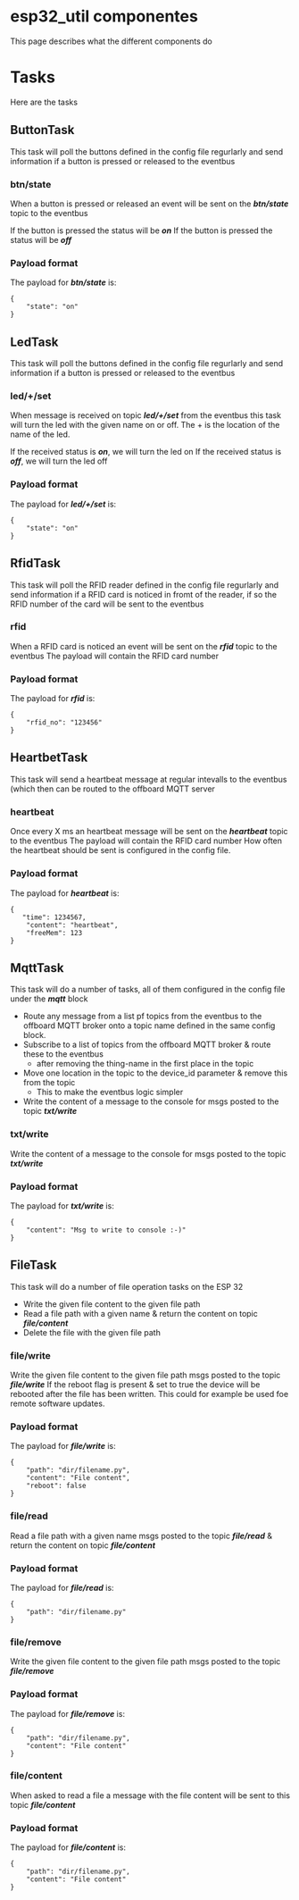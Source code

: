 # esp32_util componentes
This page describes what the different components do

# Tasks
Here are the tasks

## ButtonTask
This task will poll the buttons defined in the config file regurlarly and send information if a button is pressed or released to the eventbus

### btn/state
When a button is pressed or released an event will be sent on the ***btn/state*** topic to the eventbus

If the button is pressed the status will be ***on***
If the button is pressed the status will be ***off***


### Payload format
The payload for ***btn/state*** is:

```
{
    "state": "on"
}
```

## LedTask
This task will poll the buttons defined in the config file regurlarly and send information if a button is pressed or released to the eventbus

### led/+/set
When message is received on topic ***led/+/set*** from the eventbus this task will turn the led with the given name on or off.
The + is the location of the name of the led.

If the received status is ***on***, we will turn the led on
If the received status is ***off***, we will turn the led off

### Payload format
The payload for ***led/+/set*** is:

```
{
    "state": "on"
}
```

## RfidTask
This task will poll the RFID reader defined in the config file regurlarly and send information if a RFID card is noticed in fromt of the reader, if so the RFID number of the card will be sent to the eventbus

### rfid
When a RFID card is noticed an event will be sent on the ***rfid*** topic to the eventbus
The payload will contain the RFID card number

### Payload format
The payload for ***rfid*** is:

```
{
    "rfid_no": "123456"
}
```

## HeartbetTask
This task will send a heartbeat message at regular intevalls to the eventbus (which then can be routed to the offboard MQTT server

### heartbeat
Once every X ms an heartbeat message will be sent  on the ***heartbeat*** topic to the eventbus
The payload will contain the RFID card number
How often the heartbeat should be sent is configured in the config file.

### Payload format
The payload for ***heartbeat*** is:

```
{
   "time": 1234567,
    "content": "heartbeat",
    "freeMem": 123
}
```

## MqttTask
This task will do a number of tasks, all of them configured in the config file under the ***mqtt*** block
* Route any message from a list pf topics from the eventbus to the offboard MQTT broker onto a topic name defined in the same config block.
* Subscribe to a list of topics from the offboard MQTT broker & route these to the eventbus
  * after removing the thing-name in the first place in the topic
* Move one location in the topic to the device_id parameter & remove this from the topic
  * This to make the eventbus logic simpler
* Write the content of a message to the console for msgs posted to the topic ***txt/write***

### txt/write
Write the content of a message to the console for msgs posted to the topic ***txt/write***

### Payload format
The payload for ***txt/write*** is:

```
{
    "content": "Msg to write to console :-)"
}
```

## FileTask
This task will do a number of file operation tasks on the ESP 32
* Write the given file content to the given file path
* Read a file path with a given name & return the content on topic ***file/content***
* Delete the file with the given file path

### file/write
Write the given file content to the given file path msgs posted to the topic ***file/write***
If the reboot flag is present & set to true the device will be rebooted after the file has been written.
This could for example be used foe remote software updates.

### Payload format
The payload for ***file/write*** is:

```
{
    "path": "dir/filename.py",
    "content": "File content",
    "reboot": false
}
```

### file/read
Read a file path with a given name msgs posted to the topic ***file/read*** & return the content on topic ***file/content***

### Payload format
The payload for ***file/read*** is:

```
{
    "path": "dir/filename.py"
}
```

### file/remove
Write the given file content to the given file path msgs posted to the topic ***file/remove***

### Payload format
The payload for ***file/remove*** is:

```
{
    "path": "dir/filename.py",
    "content": "File content"
}
```

### file/content
When asked to read a file a message with the file content will be sent to this topic ***file/content***

### Payload format
The payload for ***file/content*** is:

```
{
    "path": "dir/filename.py",
    "content": "File content"
}
```
